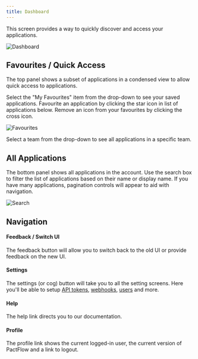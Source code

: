 ```yaml
---
title: Dashboard
---
```


This screen provides a way to quickly discover and access your applications.

![Dashboard](/ui/clarity/dashboard.png)

## Favourites / Quick Access

The top panel shows a subset of applications in a condensed view to allow quick access to applications.

Select the "My Favourites" item from the drop-down to see your saved applications. Favourite an application by clicking the star icon in list of applications below. Remove an icon from your favourites by clicking the cross icon.

![Favourites](/ui/clarity/dashboard-favourites.png)

Select a team from the drop-down to see all applications in a specific team.

## All Applications

The bottom panel shows all applications in the account. Use the search box to filter the list of applications based on their name or display name. If you have many applications, pagination controls will appear to aid with navigation.

![Search](/ui/clarity/dashboard-search.png)

## Navigation 

#### Feedback / Switch UI

The feedback button will allow you to switch back to the old UI or provide feedback on the new UI.

#### Settings

The settings (or cog) button will take you to all the setting screens. Here you'll be able to setup
[API tokens](#settings-api-tokens), [webhooks](#settings-webhooks), [users](#settings-users) and more.

#### Help

The help link directs you to our documentation.

#### Profile

The profile link shows the current logged-in user, the current version of PactFlow and a link to logout.